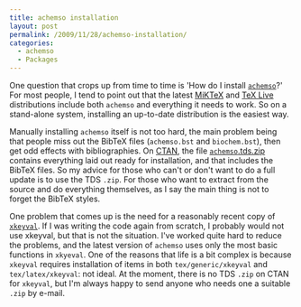 ```yaml
---
title: achemso installation
layout: post
permalink: /2009/11/28/achemso-installation/
categories:
  - achemso
  - Packages
---
```

One question that crops up from time to time is 'How do I install [`achemso`](https://ctan.org/pkg/achemso)?' For most people, I tend to point out that the latest [MiKTeX](https://www.miktex.org/) and [TeX Live](https://tug.org/texlive/) distributions include both `achemso` and everything it needs to work. So on a stand-alone system, installing an up-to-date distribution is the easiest way.

Manually installing `achemso` itself is not too hard, the main problem being that people miss out the BibTeX files (`achemso.bst` and `biochem.bst`), then get odd effects with bibliographies. On [CTAN](https://www.ctan.org), the file [`achemso`.tds.zip](http://www.ctan.org/cgi-bin/filenameSearch.py?filename=`achemso`.tds.zip&Search=Search) contains everything laid out ready for installation, and that includes the BibTeX files. So my advice for those who can't or don't want to do a full update is to use the TDS `.zip`. For those who want to extract from the source and do everything themselves, as I say the main thing is not to forget the BibTeX styles.

One problem that comes up is the need for a reasonably recent copy of [`xkeyval`](https://ctan.org/pkg/xkeyval). If I was writing the code again from scratch, I probably would not use xkeyval, but that is not the situation. I've worked quite hard to reduce the problems, and the latest version of `achemso` uses only the most basic functions in `xkyeval`. One of the reasons that life is a bit complex is because `xkeyval` requires installation of items in both `tex/generic/xkeyval` and `tex/latex/xkeyval`: not ideal. At the moment, there is no TDS `.zip` on CTAN for `xkeyval`, but I'm always happy to send anyone who needs one a suitable `.zip` by e-mail.
